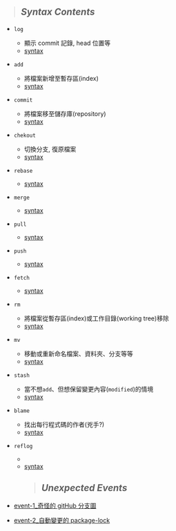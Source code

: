 > ## **_Syntax Contents_**

- `log`
  - 顯示 commit 記錄, head 位置等
  - [syntax](./notes/git_log.md)
- `add`
  - 將檔案新增至暫存區(index)
  - [syntax](./notes/git_add.md)
- `commit`
  - 將檔案移至儲存庫(repository)
  - [syntax](./notes/git_commit.md)
- `chekout`
  - 切換分支, 復原檔案
  - [syntax]()
- `rebase`
  - [syntax]()
- `merge`
  - [syntax]()
- `pull`
  - [syntax]()
- `push`
  - [syntax]()
- `fetch`
  - [syntax]()
- `rm`
  - 將檔案從暫存區(index)或工作目錄(working tree)移除
  - [syntax](./notes/git_rm.md)
- `mv`
  - 移動或重新命名檔案、資料夾、分支等等
  - [syntax](./notes/git_mv.md)
- `stash`
  - 當不想`add`、但想保留變更內容(`modified`)的情境
  - [syntax](./notes/git_stash.md)
- `blame`
  - 找出每行程式碼的作者(兇手?)
  - [syntax]()
- `reflog`

  -
  - [syntax]()
    > ## **_Unexpected Events_**

- [event-1\_奇怪的 gitHub 分支圖](./unexpected_events/event-1.md)
- [event-2\_自動變更的 package-lock](./unexpected_events/event-2.md)
